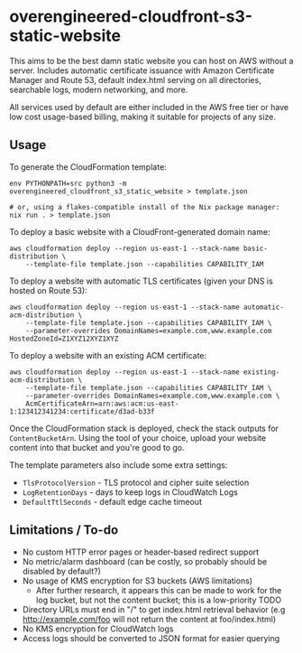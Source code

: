# overengineered-cloudfront-s3-static-website

This aims to be the best damn static website you can host on AWS without a server.
Includes automatic certificate issuance with Amazon Certificate Manager and Route 53,
default index.html serving on all directories, searchable logs, modern networking, and more.

All services used by default are either included in the AWS free tier or have low cost
usage-based billing, making it suitable for projects of any size.

## Usage

To generate the CloudFormation template:

```
env PYTHONPATH=src python3 -m overengineered_cloudfront_s3_static_website > template.json

# or, using a flakes-compatible install of the Nix package manager:
nix run . > template.json
```


To deploy a basic website with a CloudFront-generated domain name:

```
aws cloudformation deploy --region us-east-1 --stack-name basic-distribution \
    --template-file template.json --capabilities CAPABILITY_IAM
```

To deploy a website with automatic TLS certificates (given your DNS is hosted on Route 53):

```
aws cloudformation deploy --region us-east-1 --stack-name automatic-acm-distribution \
    --template-file template.json --capabilities CAPABILITY_IAM \
    --parameter-overrides DomainNames=example.com,www.example.com HostedZoneId=Z1XYZ12XYZ1XYZ
```

To deploy a website with an existing ACM certificate:

```
aws cloudformation deploy --region us-east-1 --stack-name existing-acm-distribution \
    --template-file template.json --capabilities CAPABILITY_IAM \
    --parameter-overrides DomainNames=example.com,www.example.com \
    AcmCertificateArn=arn:aws:acm:us-east-1:123412341234:certificate/d3ad-b33f
```

Once the CloudFormation stack is deployed, check the stack outputs for `ContentBucketArn`.
Using the tool of your choice, upload your website content into that bucket and you're good to go.

The template parameters also include some extra settings:

* `TlsProtocolVersion` - TLS protocol and cipher suite selection
* `LogRetentionDays` - days to keep logs in CloudWatch Logs
* `DefaultTtlSeconds` - default edge cache timeout


## Limitations / To-do

* No custom HTTP error pages or header-based redirect support
* No metric/alarm dashboard (can be costly, so probably should be disabled by default?)
* No usage of KMS encryption for S3 buckets (AWS limitations)
    * After further research, it appears this can be made to work for the log bucket, but not the content bucket; this is a low-priority TODO
* Directory URLs must end in "/" to get index.html retrieval behavior (e.g http://example.com/foo will not return the content at foo/index.html)
* No KMS encryption for CloudWatch logs
* Access logs should be converted to JSON format for easier querying
